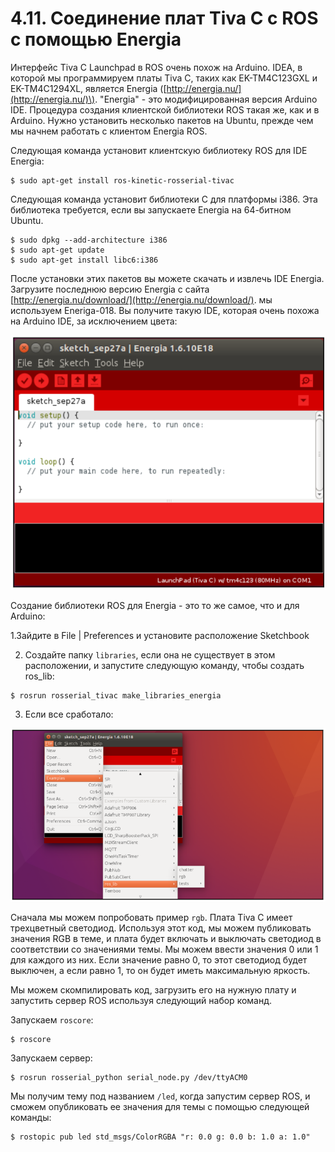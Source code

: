 # 4.11. Соединение плат Tiva C с ROS с помощью Energia

Интерфейс Tiva C Launchpad в ROS очень похож на Arduino. IDEA, в которой мы программируем платы Tiva C, таких как EK-TM4C123GXL и EK-TM4C1294XL, является Energia \([http://energia.nu/](http://energia.nu/)\). "Energia" - это модифицированная версия Arduino IDE. Процедура создания клиентской библиотеки ROS такая же, как и в Arduino. Нужно установить несколько пакетов на Ubuntu, прежде чем мы начнем работать с клиентом Energia ROS.

Следующая команда установит клиентскую библиотеку ROS для IDE Energia:

```text
$ sudo apt-get install ros-kinetic-rosserial-tivac
```

Следующая команда установит библиотеки C для платформы i386. Эта библиотека требуется, если вы запускаете Energia на 64-битном Ubuntu.

```text
$ sudo dpkg --add-architecture i386
$ sudo apt-get update
$ sudo apt-get install libc6:i386
```

После установки этих пакетов вы можете скачать и извлечь IDE Energia. Загрузите последнюю версию Energia с сайта [http://energia.nu/download/](http://energia.nu/download/). мы используем Eneriga-018. Вы получите такую IDE, которая очень похожа на Arduino IDE, за исключением цвета:

![](../.gitbook/assets/image%20%2818%29.png)

Создание библиотеки ROS для Energia - это то же самое, что и для Arduino:

1.Зайдите в File \| Preferences и установите расположение Sketchbook

2. Создайте папку `libraries`, если она не существует в этом расположении, и запустите следующую команду, чтобы создать ros\_lib:

```text
$ rosrun rosserial_tivac make_libraries_energia
```

3. Если все сработало:

![](../.gitbook/assets/image%20%2823%29.png)

Сначала мы можем попробовать пример `rgb`. Плата Tiva C имеет трехцветный светодиод. Используя этот код, мы можем публиковать значения RGB в теме, и плата будет включать и выключать светодиод в соответствии со значениями темы. Мы можем ввести значения 0 или 1 для каждого из них. Если значение равно 0, то этот светодиод будет выключен, а если равно 1, то он будет иметь максимальную яркость.

Мы можем скомпилировать код, загрузить его на нужную плату и запустить сервер ROS используя следующий набор команд.

Запускаем `roscore`:

```text
$ roscore
```

Запускаем сервер:

```text
$ rosrun rosserial_python serial_node.py /dev/ttyACM0
```

Мы получим тему под названием `/led`, когда запустим сервер ROS, и сможем опубликовать ее значения для темы с помощью следующей команды:

```text
$ rostopic pub led std_msgs/ColorRGBA "r: 0.0 g: 0.0 b: 1.0 a: 1.0"
```

